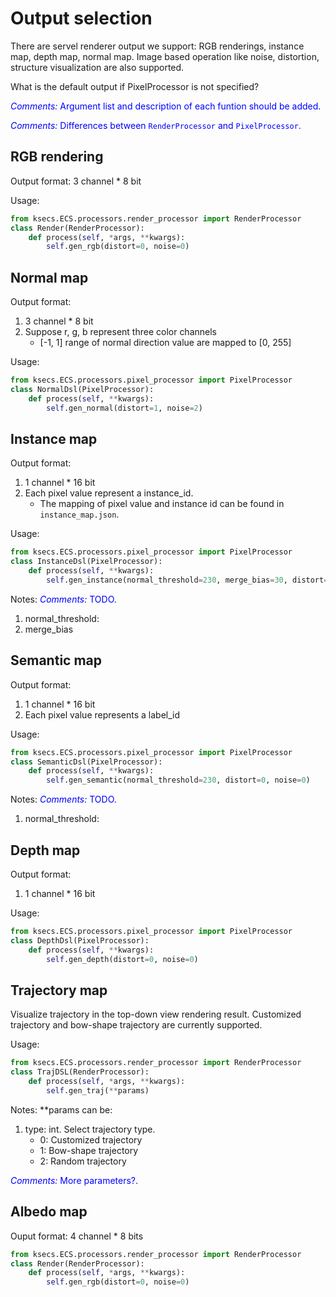 # Output selection
There are servel renderer output we support: RGB renderings, instance map, depth map, normal map. Image based operation like noise, distortion, structure visualization are also supported.

What is the default output if PixelProcessor is not specified? 

<span style="color:blue">*Comments:* Argument list and description of each funtion should be added.</span>


<span style="color:blue">*Comments:* Differences between `RenderProcessor` and `PixelProcessor`.</span>
## RGB rendering

Output format:
3 channel * 8 bit

Usage:

```python
from ksecs.ECS.processors.render_processor import RenderProcessor
class Render(RenderProcessor):
    def process(self, *args, **kwargs):
        self.gen_rgb(distort=0, noise=0)
```

## Normal map

Output format:
1. 3 channel * 8 bit
2. Suppose r, g, b represent three color channels
   * [-1, 1] range of normal direction value are mapped to [0, 255]


Usage:

```python
from ksecs.ECS.processors.pixel_processor import PixelProcessor
class NormalDsl(PixelProcessor):
    def process(self, **kwargs):
        self.gen_normal(distort=1, noise=2)
```


## Instance map

Output format:
1. 1 channel * 16 bit
2. Each pixel value represent a instance_id.
    * The mapping of pixel value and instance id can be found in `instance_map.json`.

Usage:
```python
from ksecs.ECS.processors.pixel_processor import PixelProcessor
class InstanceDsl(PixelProcessor):
    def process(self, **kwargs):
        self.gen_instance(normal_threshold=230, merge_bias=30, distort=0, noise=0)
```

Notes:
<span style="color:blue">*Comments:* TODO.</span>
1. normal_threshold:
2. merge_bias


## Semantic map

Output format:
1. 1 channel * 16 bit
2. Each pixel value represents a label_id

Usage:
```python
from ksecs.ECS.processors.pixel_processor import PixelProcessor
class SemanticDsl(PixelProcessor):
    def process(self, **kwargs):
        self.gen_semantic(normal_threshold=230, distort=0, noise=0)
```

Notes:
<span style="color:blue">*Comments:* TODO.</span>
1. normal_threshold:

## Depth map

Output format:
1. 1 channel * 16 bit

Usage:
```python
from ksecs.ECS.processors.pixel_processor import PixelProcessor
class DepthDsl(PixelProcessor):
    def process(self, **kwargs):
        self.gen_depth(distort=0, noise=0)
```

## Trajectory map
Visualize trajectory in the top-down view rendering result. Customized trajectory and bow-shape trajectory are currently supported.

Usage:
```python
from ksecs.ECS.processors.render_processor import RenderProcessor
class TrajDSL(RenderProcessor):
    def process(self, *args, **kwargs):
        self.gen_traj(**params)
```

Notes:
**params can be:
1. type: int. Select trajectory type.
    * 0: Customized trajectory
    * 1: Bow-shape trajectory
    * 2: Random trajectory

<span style="color:blue">*Comments:* More parameters?.</span>

## Albedo map

Ouput format:
4 channel * 8 bits

```python
from ksecs.ECS.processors.render_processor import RenderProcessor
class Render(RenderProcessor):
    def process(self, *args, **kwargs):
        self.gen_rgb(distort=0, noise=0)
```